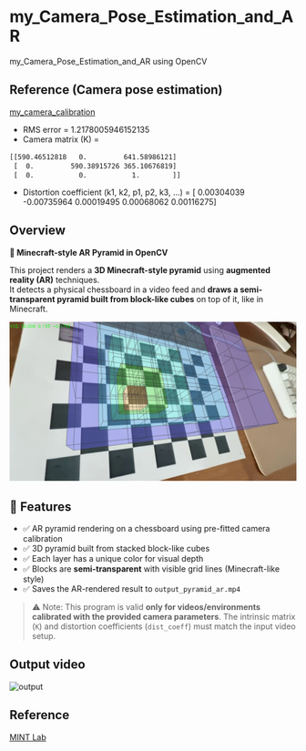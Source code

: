 # my_Camera_Pose_Estimation_and_AR
my_Camera_Pose_Estimation_and_AR using OpenCV

## Reference (Camera pose estimation)
[my_camera_calibration](https://github.com/Oxalidaceae/my_camera_calibration)
* RMS error = 1.2178005946152135
* Camera matrix (K) =
```
[[590.46512818   0.         641.58986121]
 [  0.         590.38915726 365.10676819]
 [  0.           0.           1.        ]]
```
* Distortion coefficient (k1, k2, p1, p2, k3, ...) = [ 0.00304039 -0.00735964  0.00019495  0.00068062  0.00116275]

## Overview
**🧱 Minecraft-style AR Pyramid in OpenCV**

This project renders a **3D Minecraft-style pyramid** using **augmented reality (AR)** techniques.  
It detects a physical chessboard in a video feed and **draws a semi-transparent pyramid built from block-like cubes** on top of it, like in Minecraft.

![preview](data/picture1.png)


## 🎥 Features

- ✅ AR pyramid rendering on a chessboard using pre-fitted camera calibration
- ✅ 3D pyramid built from stacked block-like cubes
- ✅ Each layer has a unique color for visual depth
- ✅ Blocks are **semi-transparent** with visible grid lines (Minecraft-like style)
- ✅ Saves the AR-rendered result to `output_pyramid_ar.mp4`


> ⚠️ Note: This program is valid **only for videos/environments calibrated with the provided camera parameters**.
  The intrinsic matrix (`K`) and distortion coefficients (`dist_coeff`) must match the input video setup.

  ## Output video
  ![output](data/output.gif)

  ## Reference
  [MINT Lab](https://github.com/mint-lab/3dv_tutorial)
